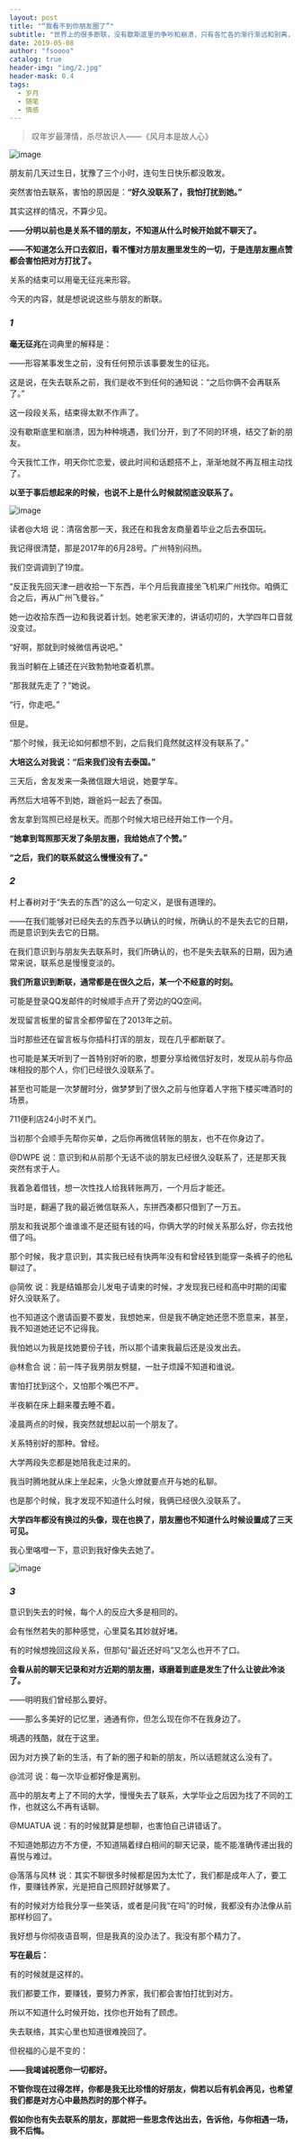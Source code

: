 ```yaml
---
layout: post
title: "“我看不到你朋友圈了”"
subtitle: "世界上的很多断联，没有歇斯底里的争吵和崩溃，只有各忙各的渐行渐远和别离，就这样悄无声息地结束了。”"
date: 2019-05-08 
author: "fsoooo"
catalog: true
header-img: "img/2.jpg"
header-mask: 0.4
tags:
  - 岁月
  - 随笔
  - 情感
---
```



> 叹年岁最薄情，杀尽故识人——《风月本是故人心》

![image](http://upload-images.jianshu.io/upload_images/6943526-8c5f759d261b685e?imageMogr2/auto-orient/strip%7CimageView2/2/w/1240)



朋友前几天过生日，犹豫了三个小时，连句生日快乐都没敢发。

突然害怕去联系，害怕的原因是：**“好久没联系了，我怕打扰到她。”**

其实这样的情况，不算少见。

**——分明以前也是关系不错的朋友，不知道从什么时候开始就不聊天了。**

**——不知道怎么开口去叙旧，看不懂对方朋友圈里发生的一切，于是连朋友圈点赞都会害怕把对方打扰了。**

关系的结束可以用毫无征兆来形容。

今天的内容，就是想说说这些与朋友的断联。

### *1*

**毫无征兆**在词典里的解释是：

——形容某事发生之前，没有任何预示该事要发生的征兆。

这是说，在失去联系之前，我们是收不到任何的通知说：“之后你俩不会再联系了。”

这一段段关系，结束得太默不作声了。

没有歇斯底里和崩溃，因为种种境遇，我们分开，到了不同的环境，结交了新的朋友。

今天我忙工作，明天你忙恋爱，彼此时间和话题搭不上，渐渐地就不再互相主动找了。

**以至于事后想起来的时候，也说不上是什么时候就彻底没联系了。**

![image](http://upload-images.jianshu.io/upload_images/6943526-f8d621988abd4742?imageMogr2/auto-orient/strip%7CimageView2/2/w/1240)

读者@大培 说：清宿舍那一天，我还在和我舍友商量着毕业之后去泰国玩。

我记得很清楚，那是2017年的6月28号。广州特别闷热。

我们空调调到了19度。

“反正我先回天津一趟收拾一下东西，半个月后我直接坐飞机来广州找你。咱俩汇合之后，再从广州飞曼谷。”

她一边收拾东西一边和我说着计划。她老家天津的，讲话叨叨的，大学四年口音就没变过。

“好啊，那就到时候微信再说吧。”

我当时躺在上铺还在兴致勃勃地查着机票。

“那我就先走了？”她说。

“行，你走吧。”

但是。

“那个时候，我无论如何都想不到，之后我们竟然就这样没有联系了。”

**大培这么对我说：“后来我们没有去泰国。”**

三天后，舍友发来一条微信跟大培说，她要学车。

再然后大培等不到她，跟爸妈一起去了泰国。

舍友拿到驾照已经是秋天。而那个时候大培已经开始工作一个月。

**“她拿到驾照那天发了条朋友圈，我给她点了个赞。”**

**“之后，我们的联系就这么慢慢没有了。”**

### *2*

村上春树对于“失去的东西”的这么一句定义，是很有道理的。

——在我们能够对已经失去的东西予以确认的时候，所确认的不是失去它的日期，而是意识到失去它的日期。

在我们意识到与朋友失去联系时，我们所确认的，也不是失去联系的日期，因为通常来说，联系总是慢慢变淡的。

**我们所意识到断联，通常都是在很久之后，某一个不经意的时刻。**

可能是登录QQ发邮件的时候顺手点开了旁边的QQ空间。

发现留言板里的留言全都停留在了2013年之前。

当时那些还在留言板与你插科打诨的朋友，现在几乎都断联了。

也可能是某天听到了一首特别好听的歌，想要分享给微信好友时，发现从前与你品味相投的那个人，你们已经很久没联系了。

甚至也可能是一次梦醒时分，做梦梦到了很久之前与他穿着人字拖下楼买啤酒时的场景。

711便利店24小时不关门。

当初那个会顺手先帮你买单，之后你再微信转账的朋友，也不在你身边了。

@DWPE 说：意识到和从前那个无话不谈的朋友已经很久没联系了，还是那天我突然有求于人。

我着急着借钱，想一次性找人给我转账两万，一个月后才能还。

当时是，翻遍了我的最近微信联系人，东拼西凑都只借到了一万五。

朋友和我说那个谁谁谁不是还挺有钱的吗，你俩大学的时候关系那么好，你去找他借了吗。

那个时候，我才意识到，其实我已经有快两年没有和曾经铁到能穿一条裤子的他私聊过了。

@简攸 说：我是结婚那会儿发电子请柬的时候，才发现我已经和高中时期的闺蜜好久没联系了。

也不知道这个邀请函要不要发，我想她来，但是我不确定她还愿不愿意来，甚至，我不知道她还记不记得我。

我怕她以为我是找她要份子钱，所以那个请柬我最后还是没发出去。

@林愈合 说：前一阵子我男朋友劈腿，一肚子烦躁不知道和谁说。

害怕打扰到这个，又怕那个嘴巴不严。

半夜躺在床上翻来覆去睡不着。

凌晨两点的时候，我突然就想起以前一个朋友了。

关系特别好的那种。曾经。

大学两段失恋都是她陪我走过来的。

我当时腾地就从床上坐起来，火急火燎就要点开与她的私聊。

也是那个时候，我才发现不知道什么时候，我俩已经很久没联系了。

**大学四年都没有换过的头像，现在也换了，朋友圈也不知道什么时候设置成了三天可见。**

我心里咯噔一下，意识到我好像失去她了。

![image](http://upload-images.jianshu.io/upload_images/6943526-dfb9ea257df4af9f?imageMogr2/auto-orient/strip%7CimageView2/2/w/1240)

### *3*

意识到失去的时候，每个人的反应大多是相同的。

会有怅然若失的那种感觉，心里莫名其妙就好堵。

有的时候想挽回这段关系，但那句“最近还好吗”又怎么也开不了口。

**会看从前的聊天记录和对方近期的朋友圈，琢磨着到底是发生了什么让彼此冷淡了。**

——明明我们曾经那么要好。

——那么多美好的记忆里，通通有你，但怎么现在你不在我身边了。

境遇的残酷，就在于这里。

因为对方换了新的生活，有了新的圈子和新的朋友，所以话题就这么没有了。

@沭河 说：每一次毕业都好像是离别。

高中的朋友考上了不同的大学，慢慢失去了联系，大学毕业之后因为找了不同的工作，也就这么不再有话聊。

@MUATUA 说：有的时候就算是想聊，也害怕自己讲错话了。

不知道她那边方不方便，不知道隔着绿白相间的聊天记录，能不能准确传递出我的喜悦与难过。

@落落与风林 说：其实不聊很多时候都是因为太忙了，我们都是成年人了，要工作，要赚钱养家，光是把自己照顾好就够累了。

有的时候对方给我分享一些笑话，或者是问我“在吗”的时候，我都没有办法像从前那样秒回了。

我好想与你彻夜语音啊，但是我真的没办法了。我没有那个精力了。

**写在最后：**

有的时候就是这样的。

我们都要工作，要赚钱，要努力养家，我们都会害怕打扰到对方。

所以不知道什么时候开始，找你也开始有了顾虑。

失去联络，其实心里也知道很难挽回了。

但祝福的心是不变的：

**——我竭诚祝愿你一切都好。**

**不管你现在过得怎样，你都是我无比珍惜的好朋友，倘若以后有机会再见，也希望我们都是对方心中最热烈时的那个样子。**

**假如你也有失去联系的朋友，那就把一些思念传达出去，告诉他，与你相遇一场，我不后悔。**
